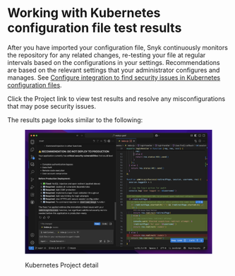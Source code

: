 # Working with Kubernetes configuration file test results

After you have imported your configuration file, Snyk continuously monitors the repository for any related changes, re-testing your file at regular intervals based on the configurations in your settings. Recommendations are based on the relevant settings that your administrator configures and manages. See [Configure integration to find security issues in Kubernetes configuration files](configure-integration-to-find-security-issues-in-kubernetes-configuration-files-current-iac.md).

Click the Project link to view test results and resolve any misconfigurations that may pose security issues.

The results page looks similar to the following:

<figure><img src="../../../../.gitbook/assets/image (79).png" alt="Kubernetes Project detail"><figcaption><p>Kubernetes Project detail</p></figcaption></figure>
